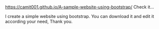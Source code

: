 https://camit001.github.io/A-sample-website-using-bootstrap/
Check it...


I create a simple website using bootstrap.
You can download it and edit it according your need, Thank you.
